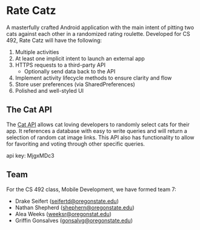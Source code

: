 # Rate Catz

A masterfully crafted Android application with the main intent of pitting two cats against each other in a randomized rating roulette.
Developed for CS 492, Rate Catz will have the following:

1. Multiple activities
2. At least one implicit intent to launch an external app
3. HTTPS requests to a third-party API 
	* Optionally send data back to the API
4. Implement activity lifecycle methods to ensure clarity and flow
5. Store user preferences (via SharedPreferences)
6. Polished and well-styled UI


## The Cat API 

The [Cat API](http://thecatapi.com/ "The Cat API") allows cat loving developers to randomly select cats for their app.
It references a database with easy to write queries and will return a selection of random cat image links.
This API also has functionality to allow for favoriting and voting through other specific queries.

api key: MjgxMDc3

## Team

For the CS 492 class, Mobile Development, we have formed team 7:

* Drake Seifert (seifertd@oregonstate.edu)
* Nathan Shepherd (shephern@oregonstate.edu)
* Alea Weeks (weeksr@oregonstat.edu)
* Griffin Gonsalves (gonsalvg@oregonstate.edu)
